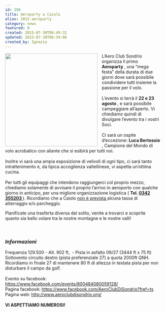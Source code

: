 ```yaml
---
id: 196
title: Aeroparty a Caiolo
alias: 2015-aeroparty
category: news
featured: 0
created: 2015-07-30T06:49:32
updated: 2015-07-30T06:59:06
created_by: Ignazio
---
```

<p>
 <a href="images/stories/2015-aeroparty.jpg" target="_blank">
  <img border="0" src="images/stories/2015-aeroparty.jpg" style="float: left; margin-right: 1em;" width="300"/>
 </a>
 L’Aero Club Sondrio organizza il primo
 <strong>
  Aeroparty
 </strong>
 , una “mega festa” della durata di due giorni dove sarà possibile condividere tutti insieme la passione per il volo.
 <br/>
 <br/>
 L’evento si terrà il
 <strong>
  22 e 23 agosto
 </strong>
 , e sarà possibile campeggiare all’aperto. Vi chiediamo quindi di divulgare l’evento tra i vostri Soci.
 <br/>
 <br/>
 Ci sarà un ospite d’eccezione:
 <strong>
  Luca Bertossio
 </strong>
 , Campione del Mondo di volo acrobatico con aliante che si esibirà per tutti noi.
 <br/>
 <br/>
 Inoltre vi sarà una ampia esposizione di velivoli di ogni tipo, ci sarà tanto intrattenimento e, da tipica accoglienza valtellinese, vi aspetta un’ottima cucina.
 <br/>
 <br/>
 Per tutti gli equipaggi che intendono raggiungerci col proprio mezzo, chiediamo solamente di avvisare il proprio l’arrivo in aeroporto con qualche giorno in anticipo, per una migliore organizzazione logistica (
 <strong>
  Tel.
  <a href="tel:0342%20355203" target="_blank">
   0342 355203
  </a>
 </strong>
 ). Ricordiamo che a Caiolo
 <span style="text-decoration: underline;">
  non è prevista
 </span>
 alcuna tassa di atterraggio e/o parcheggio.
</p>
<p>
 Pianificate una trasferta diversa dal solito, venite a trovarci e scoprite quanto sia bello volare tra le nostre montagne e le nostre valli!
 <br/>
 <br/>
 <br/>
</p>
<h3>
 <em>
  Informazioni
 </em>
</h3>
<p>
 Frequenza 129.500 -
 <span>
  Alt. 902 ft,  -
 </span>
 Pista in asfalto 09/27 (3444 ft x 75 ft)
 <br/>
 Sottovento circuito destro (pista preferenziale 27) a quota 2000ft QNH.
 <br/>
 Ricordiamo in finale 27 di mantenere 80 ft di altezza in testata pista per non disturbare il campo da golf.
 <br/>
 <br/>
 Evento su facebook:
 <a href="https://www.facebook.com/events/800484080059128/" target="_blank">
  https://www.facebook.com/events/800484080059128/
 </a>
 <br/>
 Pagina facebook:
 <a href="https://www.facebook.com/AeroClubDiSondrio?fref=ts" target="_blank">
  https://www.facebook.com/AeroClubDiSondrio?fref=ts
 </a>
 <br/>
 Pagina web:
 <a href="http://www.aeroclubdisondrio.org/" target="_blank">
  http://www.aeroclubdisondrio.org/
 </a>
 <br/>
 <br/>
 <strong>
  VI ASPETTIAMO NUMEROSI!
 </strong>
</p>
